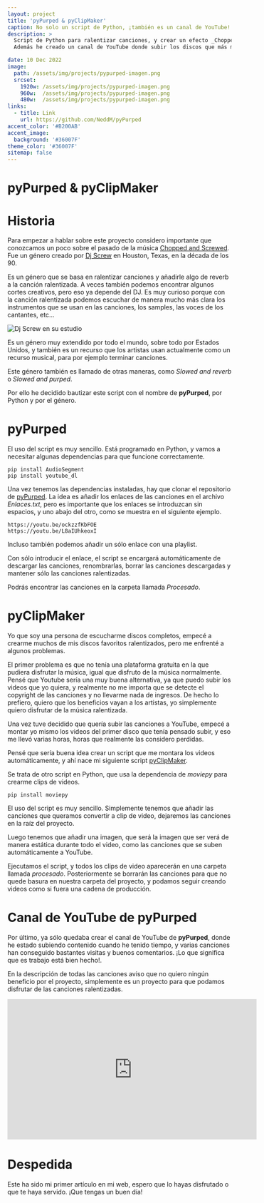 ```yaml
---
layout: project
title: 'pyPurped & pyClipMaker'
caption: No solo un script de Python, ¡también es un canal de YouTube!
description: >
  Script de Python para ralentizar canciones, y crear un efecto _Chopped & Screwed_.
  Además he creado un canal de YouTube donde subir los discos que más me gustan. ¡Te invito a visitarla!

date: 10 Dec 2022
image: 
  path: /assets/img/projects/pypurped-imagen.png
  srcset: 
    1920w: /assets/img/projects/pypurped-imagen.png
    960w:  /assets/img/projects/pypurped-imagen.png
    480w:  /assets/img/projects/pypurped-imagen.png
links:
  - title: Link
    url: https://github.com/NeddM/pyPurped
accent_color: '#B200AB'
accent_image:
  background: '#36007F'
theme_color: '#36007F'
sitemap: false
---
```


# pyPurped & pyClipMaker


# Historia
Para empezar a hablar sobre este proyecto considero importante que conozcamos un poco sobre el pasado de la música [Chopped and Screwed](https://es.wikipedia.org/wiki/Chopped_and_screwed). Fue un género creado por [Dj Screw](https://en.wikipedia.org/wiki/DJ_Screw) en Houston, Texas, en la década de los 90.

Es un género que se basa en ralentizar canciones y añadirle algo de reverb a la canción ralentizada. A veces también podemos encontrar algunos cortes creativos, pero eso ya depende del DJ. Es muy curioso porque con la canción ralentizada podemos escuchar de manera mucho más clara los instrumentos que se usan en las canciones, los samples, las voces de los cantantes, etc…

![Dj Screw en su estudio](https://mixmag.net/assets/uploads/images/_facebook/DJ-Screw-1.jpg)

Es un género muy extendido por todo el mundo, sobre todo por Estados Unidos, y también es un recurso que los artistas usan actualmente como un recurso musical, para por ejemplo terminar canciones.

Este género también es llamado de otras maneras, como _Slowed and reverb_ o _Slowed and purped_.

Por ello he decidido bautizar este script con el nombre de __pyPurped__, por Python y por el género.

# pyPurped
El uso del script es muy sencillo. Está programado en Python, y vamos a necesitar algunas dependencias para que funcione correctamente.

```shell
pip install AudioSegment
pip install youtube_dl
```

Una vez tenemos las dependencias instaladas, hay que clonar el repositorio de [pyPurped](https://github.com/NeddM/pyPurped). La idea es añadir los enlaces de las canciones en el archivo _Enlaces.txt_, pero es importante que los enlaces se introduzcan sin espacios, y uno abajo del otro, como se muestra en el siguiente ejemplo.

```
https://youtu.be/ockzzfKbFOE
https://youtu.be/L8aIUhkeoxI
```

Incluso también podemos añadir un sólo enlace con una playlist.

Con sólo introducir el enlace, el script se encargará automáticamente de descargar las canciones, renombrarlas, borrar las canciones descargadas y mantener sólo las canciones ralentizadas.

Podrás encontrar las canciones en la carpeta llamada _Procesado_.

# pyClipMaker
Yo que soy una persona de escucharme discos completos, empecé a crearme muchos de mis discos favoritos ralentizados, pero me enfrenté a algunos problemas.

El primer problema es que no tenía una plataforma gratuita en la que pudiera disfrutar la música, igual que disfruto de la música normalmente. Pensé que Youtube sería una muy buena alternativa, ya que puedo subir los videos que yo quiera, y realmente no me importa que se detecte el copyright de las canciones y no llevarme nada de ingresos. De hecho lo prefiero, quiero que los beneficios vayan a los artistas, yo simplemente quiero disfrutar de la música ralentizada.

Una vez tuve decidido que quería subir las canciones a YouTube, empecé a montar yo mismo los videos del primer disco que tenía pensado subir, y eso me llevó varias horas, horas que realmente las considero perdidas.

Pensé que sería buena idea crear un script que me montara los videos automáticamente, y ahí nace mi siguiente script [pyClipMaker](https://github.com/NeddM/pyClipMaker).

Se trata de otro script en Python, que usa la dependencia de _moviepy_ para crearme clips de videos.

```shell
pip install moviepy
```

El uso del script es muy sencillo. Simplemente tenemos que añadir las canciones que queramos convertir a clip de video, dejaremos las canciones en la raíz del proyecto.

Luego tenemos que añadir una imagen, que será la imagen que ser verá de manera estática durante todo el video, como las canciones que se suben automáticamente a YouTube.

Ejecutamos el script, y todos los clips de video aparecerán en una carpeta llamada _procesado_. Posteriormente se borrarán las canciones para que no quede basura en nuestra carpeta del proyecto, y podamos seguir creando videos como si fuera una cadena de producción.

# Canal de YouTube de pyPurped
Por último, ya sólo quedaba crear el canal de YouTube de __pyPurped__, donde he estado subiendo contenido cuando he tenido tiempo, y varias canciones han conseguido bastantes visitas y buenos comentarios. ¡Lo que significa que es trabajo está bien hecho!.

En la descripción de todas las canciones aviso que no quiero ningún beneficio por el proyecto, simplemente es un proyecto para que podamos disfrutar de las canciones ralentizadas.

<iframe width="560" height="315" src="https://www.youtube.com/embed/z7DOzecYPEk?si=3xdprtlf16jhrUq_" title="YouTube video player" frameborder="0" allow="accelerometer; autoplay; clipboard-write; encrypted-media; gyroscope; picture-in-picture; web-share" allowfullscreen></iframe>

# Despedida
Este ha sido mi primer artículo en mi web, espero que lo hayas disfrutado o que te haya servido. ¡Que tengas un buen día!
